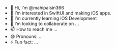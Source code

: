 - 👋 Hi, I’m @mahipalsin366
- 👀 I’m interested in SwiftUI and making iOS apps.
- 🌱 I’m currently learning iOS Development
- 💞️ I’m looking to collaborate on ...
- 📫 How to reach me ...
- 😄 Pronouns: ...
- ⚡ Fun fact: ...

<!---
mahipalsin366/mahipalsin366 is a ✨ special ✨ repository because its `README.md` (this file) appears on your GitHub profile.
You can click the Preview link to take a look at your changes.
--->
